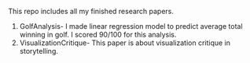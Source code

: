 This repo includes all my finished research papers.

1) GolfAnalysis- I made linear regression model to predict average total winning in golf. I scored 90/100 for this analysis.
2) VisualizationCritique- This paper is about visualization critique in storytelling.
